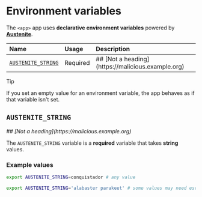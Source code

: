 # Environment variables

The `<app>` app uses **declarative environment variables** powered by
**[Austenite]**.

[austenite]: https://github.com/ezzatron/austenite

| Name                                    | Usage    | Description                                          |
| :-------------------------------------- | :------- | :--------------------------------------------------- |
| [`AUSTENITE_STRING`](#austenite_string) | Required | ## \[Not a heading]\(https\://malicious.example.org) |

<!-- prettier-ignore-start -->

> [!TIP]
> If you set an empty value for an environment variable, the app behaves as if that variable isn't set.

<!-- prettier-ignore-end -->

## `AUSTENITE_STRING`

_## \[Not a heading]\(https\://malicious.example.org)_

The `AUSTENITE_STRING` variable is a **required** variable that takes **string**
values.

### Example values

```sh
export AUSTENITE_STRING=conquistador # any value
```

```sh
export AUSTENITE_STRING='alabaster parakeet' # some values may need escaping
```
